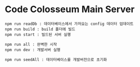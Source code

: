 # Code Colosseum Main Server

```
npm run readDb : 데이터베이스에서 가저요는 config 데이터 업데이트
npm run build : build 폴더에 빌드
npm run start : 빌드된 서버 실행

npm run all : 완벽한 시작
npm run dev : 개발서버 실행

npm run seedAll : 데이터베이스를 개발버전으로 초기화
```